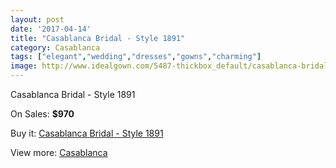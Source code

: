 ```yaml
---
layout: post
date: '2017-04-14'
title: "Casablanca Bridal - Style 1891"
category: Casablanca
tags: ["elegant","wedding","dresses","gowns","charming"]
image: http://www.idealgown.com/5487-thickbox_default/casablanca-bridal-style-1891.jpg
---
```

Casablanca Bridal - Style 1891

On Sales: **$970**
<a href="https://www.idealgown.com/en/casablanca/2412-casablanca-bridal-style-1891.html"><amp-img layout="responsive" width="600" height="600" src="//www.idealgown.com/5487-thickbox_default/casablanca-bridal-style-1891.jpg" alt="Casablanca Bridal - Style 1891 0" /></a>
<a href="https://www.idealgown.com/en/casablanca/2412-casablanca-bridal-style-1891.html"><amp-img layout="responsive" width="600" height="600" src="//www.idealgown.com/5489-thickbox_default/casablanca-bridal-style-1891.jpg" alt="Casablanca Bridal - Style 1891 1" /></a>
<a href="https://www.idealgown.com/en/casablanca/2412-casablanca-bridal-style-1891.html"><amp-img layout="responsive" width="600" height="600" src="//www.idealgown.com/5488-thickbox_default/casablanca-bridal-style-1891.jpg" alt="Casablanca Bridal - Style 1891 2" /></a>

Buy it: [Casablanca Bridal - Style 1891](https://www.idealgown.com/en/casablanca/2412-casablanca-bridal-style-1891.html "Casablanca Bridal - Style 1891")

View more: [Casablanca](https://www.idealgown.com/en/31-casablanca "Casablanca")